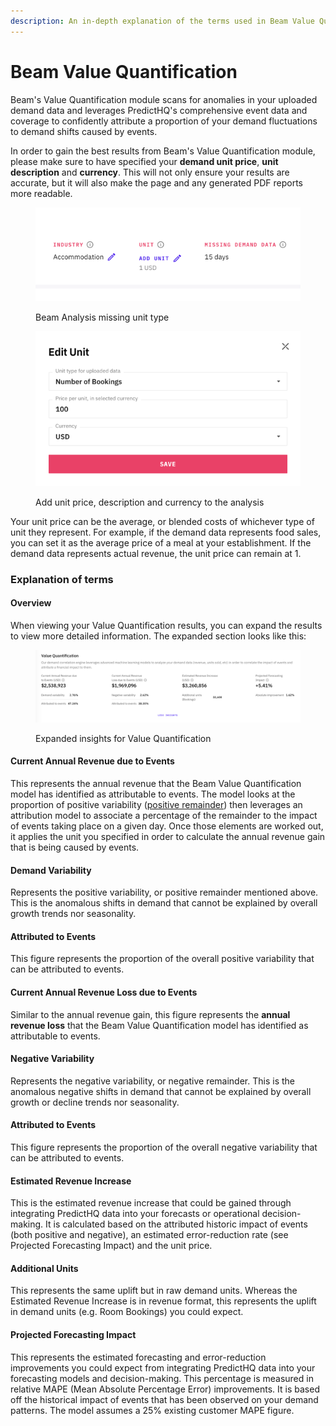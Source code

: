 ```yaml
---
description: An in-depth explanation of the terms used in Beam Value Quantification
---
```


# Beam Value Quantification

Beam's Value Quantification module scans for anomalies in your uploaded demand data and leverages PredictHQ's comprehensive event data and coverage to confidently attribute a proportion of your demand fluctuations to demand shifts caused by events.

In order to gain the best results from Beam's Value Quantification module, please make sure to have specified your **demand unit price**, **unit description** and **currency**. This will not only ensure your results are accurate, but it will also make the page and any generated PDF reports more readable.

<figure><img src="../.gitbook/assets/image (57).png" alt=""><figcaption><p>Beam Analysis missing unit type</p></figcaption></figure>

<figure><img src="../.gitbook/assets/image (58).png" alt=""><figcaption><p>Add unit price, description and currency to the analysis</p></figcaption></figure>

Your unit price can be the average, or blended costs of whichever type of unit they represent. For example, if the demand data represents food sales, you can set it as the average price of a meal at your establishment. If the demand data represents actual revenue, the unit price can remain at 1.

### Explanation of terms <a href="#explanation-of-terms" id="explanation-of-terms"></a>

#### Overview <a href="#overview" id="overview"></a>

When viewing your Value Quantification results, you can expand the results to view more detailed information. The expanded section looks like this:

<figure><img src="../.gitbook/assets/image (59).png" alt=""><figcaption><p>Expanded insights for Value Quantification</p></figcaption></figure>

#### Current Annual Revenue due to Events <a href="#current-annual-revenue-due-to-events" id="current-annual-revenue-due-to-events"></a>

This represents the annual revenue that the Beam Value Quantification model has identified as attributable to events. The model looks at the proportion of positive variability ([positive remainder](viewing-the-time-series-impact-analysis-in-beam.md)) then leverages an attribution model to associate a percentage of the remainder to the impact of events taking place on a given day. Once those elements are worked out, it applies the unit you specified in order to calculate the annual revenue gain that is being caused by events.

#### **Demand Variability**

Represents the positive variability, or positive remainder mentioned above. This is the anomalous shifts in demand that cannot be explained by overall growth trends nor seasonality.

#### **Attributed to Events**

This figure represents the proportion of the overall positive variability that can be attributed to events.

#### Current Annual Revenue Loss due to Events <a href="#current-annual-revenue-loss-due-to-events" id="current-annual-revenue-loss-due-to-events"></a>

Similar to the annual revenue gain, this figure represents the **annual revenue loss** that the Beam Value Quantification model has identified as attributable to events.

#### **Negative Variability**

Represents the negative variability, or negative remainder. This is the anomalous negative shifts in demand that cannot be explained by overall growth or decline trends nor seasonality.

#### **Attributed to Events**

This figure represents the proportion of the overall negative variability that can be attributed to events.

#### Estimated Revenue Increase <a href="#estimated-revenue-increase" id="estimated-revenue-increase"></a>

This is the estimated revenue increase that could be gained through integrating PredictHQ data into your forecasts or operational decision-making. It is calculated based on the attributed historic impact of events (both positive and negative), an estimated error-reduction rate (see Projected Forecasting Impact) and the unit price.

#### **Additional Units**

This represents the same uplift but in raw demand units. Whereas the Estimated Revenue Increase is in revenue format, this represents the uplift in demand units (e.g. Room Bookings) you could expect.

#### Projected Forecasting Impact <a href="#projected-forecasting-impact" id="projected-forecasting-impact"></a>

This represents the estimated forecasting and error-reduction improvements you could expect from integrating PredictHQ data into your forecasting models and decision-making. This percentage is measured in relative MAPE (Mean Absolute Percentage Error) improvements. It is based off the historical impact of events that has been observed on your demand patterns. The model assumes a 25% existing customer MAPE figure.
